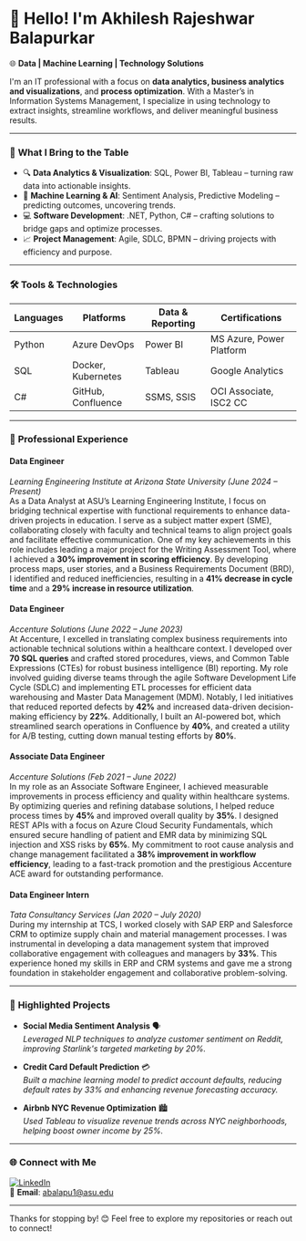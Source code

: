 # 👋 Hello! I'm Akhilesh Rajeshwar Balapurkar 

🌐 **Data | Machine Learning | Technology Solutions**

I'm an IT professional with a focus on **data analytics, business analytics and visualizations**, and **process optimization**. With a Master’s in Information Systems Management, I specialize in using technology to extract insights, streamline workflows, and deliver meaningful business results.

---

### 🌟 **What I Bring to the Table**
- 🔍 **Data Analytics & Visualization**: SQL, Power BI, Tableau – turning raw data into actionable insights.
- 🤖 **Machine Learning & AI**: Sentiment Analysis, Predictive Modeling – predicting outcomes, uncovering trends.
- 💻 **Software Development**: .NET, Python, C# – crafting solutions to bridge gaps and optimize processes.
- 📈 **Project Management**: Agile, SDLC, BPMN – driving projects with efficiency and purpose.

---

### 🛠️ **Tools & Technologies**
| Languages    | Platforms                 | Data & Reporting         | Certifications                     |
|--------------|---------------------------|--------------------------|------------------------------------|
| Python       | Azure DevOps              | Power BI                 | MS Azure, Power Platform           |
| SQL          | Docker, Kubernetes        | Tableau                  | Google Analytics                   |
| C#           | GitHub, Confluence        | SSMS, SSIS               | OCI Associate, ISC2 CC             |

---

### 🌟 **Professional Experience**

#### **Data Engineer**  
*Learning Engineering Institute at Arizona State University (June 2024 – Present)*  
As a Data Analyst at ASU’s Learning Engineering Institute, I focus on bridging technical expertise with functional requirements to enhance data-driven projects in education. I serve as a subject matter expert (SME), collaborating closely with faculty and technical teams to align project goals and facilitate effective communication. One of my key achievements in this role includes leading a major project for the Writing Assessment Tool, where I achieved a **30% improvement in scoring efficiency**. By developing process maps, user stories, and a Business Requirements Document (BRD), I identified and reduced inefficiencies, resulting in a **41% decrease in cycle time** and a **29% increase in resource utilization**.

#### **Data Engineer**  
*Accenture Solutions (June 2022 – June 2023)*  
At Accenture, I excelled in translating complex business requirements into actionable technical solutions within a healthcare context. I developed over **70 SQL queries** and crafted stored procedures, views, and Common Table Expressions (CTEs) for robust business intelligence (BI) reporting. My role involved guiding diverse teams through the agile Software Development Life Cycle (SDLC) and implementing ETL processes for efficient data warehousing and Master Data Management (MDM). Notably, I led initiatives that reduced reported defects by **42%** and increased data-driven decision-making efficiency by **22%**. Additionally, I built an AI-powered bot, which streamlined search operations in Confluence by **40%**, and created a utility for A/B testing, cutting down manual testing efforts by **80%**.

#### **Associate Data Engineer**  
*Accenture Solutions (Feb 2021 – June 2022)*  
In my role as an Associate Software Engineer, I achieved measurable improvements in process efficiency and quality within healthcare systems. By optimizing queries and refining database solutions, I helped reduce process times by **45%** and improved overall quality by **35%**. I designed REST APIs with a focus on Azure Cloud Security Fundamentals, which ensured secure handling of patient and EMR data by minimizing SQL injection and XSS risks by **65%**. My commitment to root cause analysis and change management facilitated a **38% improvement in workflow efficiency**, leading to a fast-track promotion and the prestigious Accenture ACE award for outstanding performance.

#### **Data Engineer Intern**  
*Tata Consultancy Services (Jan 2020 – July 2020)*  
During my internship at TCS, I worked closely with SAP ERP and Salesforce CRM to optimize supply chain and material management processes. I was instrumental in developing a data management system that improved collaborative engagement with colleagues and managers by **33%**. This experience honed my skills in ERP and CRM systems and gave me a strong foundation in stakeholder engagement and collaborative problem-solving.

---

### 🚀 **Highlighted Projects**

- **Social Media Sentiment Analysis** 🗣️  
   *Leveraged NLP techniques to analyze customer sentiment on Reddit, improving Starlink's targeted marketing by 20%.*

- **Credit Card Default Prediction** 💳  
   *Built a machine learning model to predict account defaults, reducing default rates by 33% and enhancing revenue forecasting accuracy.*

- **Airbnb NYC Revenue Optimization** 🏙️  
   *Used Tableau to visualize revenue trends across NYC neighborhoods, helping boost owner income by 25%.*

---

### 🌐 **Connect with Me**

[![LinkedIn](https://img.shields.io/badge/LinkedIn-Akhilesh%20Balapurkar-blue)](https://www.linkedin.com/in/akhilesh-balapurkar)  
📧 **Email**: abalapu1@asu.edu  

---

Thanks for stopping by! 😊 Feel free to explore my repositories or reach out to connect!
